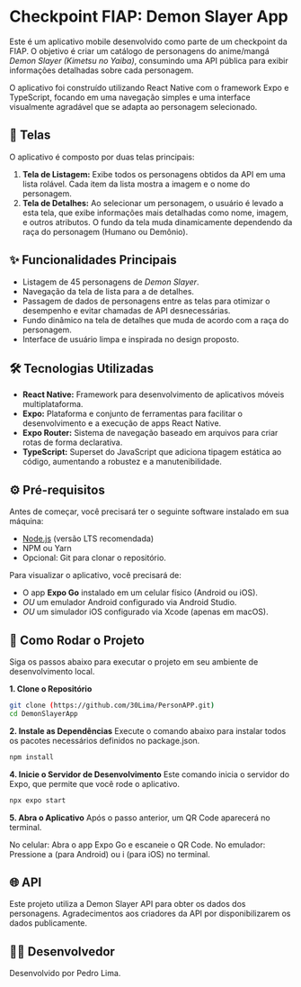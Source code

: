 # Checkpoint FIAP: Demon Slayer App

Este é um aplicativo mobile desenvolvido como parte de um checkpoint da FIAP. O objetivo é criar um catálogo de personagens do anime/mangá *Demon Slayer (Kimetsu no Yaiba)*, consumindo uma API pública para exibir informações detalhadas sobre cada personagem.

O aplicativo foi construído utilizando React Native com o framework Expo e TypeScript, focando em uma navegação simples e uma interface visualmente agradável que se adapta ao personagem selecionado.

## 📱 Telas

O aplicativo é composto por duas telas principais:

1.  **Tela de Listagem:** Exibe todos os personagens obtidos da API em uma lista rolável. Cada item da lista mostra a imagem e o nome do personagem.
2.  **Tela de Detalhes:** Ao selecionar um personagem, o usuário é levado a esta tela, que exibe informações mais detalhadas como nome, imagem, e outros atributos. O fundo da tela muda dinamicamente dependendo da raça do personagem (Humano ou Demônio).

## ✨ Funcionalidades Principais

-   Listagem de 45 personagens de *Demon Slayer*.
-   Navegação da tela de lista para a de detalhes.
-   Passagem de dados de personagens entre as telas para otimizar o desempenho e evitar chamadas de API desnecessárias.
-   Fundo dinâmico na tela de detalhes que muda de acordo com a raça do personagem.
-   Interface de usuário limpa e inspirada no design proposto.

## 🛠️ Tecnologias Utilizadas

-   **React Native:** Framework para desenvolvimento de aplicativos móveis multiplataforma.
-   **Expo:** Plataforma e conjunto de ferramentas para facilitar o desenvolvimento e a execução de apps React Native.
-   **Expo Router:** Sistema de navegação baseado em arquivos para criar rotas de forma declarativa.
-   **TypeScript:** Superset do JavaScript que adiciona tipagem estática ao código, aumentando a robustez e a manutenibilidade.

## ⚙️ Pré-requisitos

Antes de começar, você precisará ter o seguinte software instalado em sua máquina:

-   [Node.js](https://nodejs.org/en/) (versão LTS recomendada)
-   NPM ou Yarn
-   Opcional: Git para clonar o repositório.

Para visualizar o aplicativo, você precisará de:

-   O app **Expo Go** instalado em um celular físico (Android ou iOS).
-   *OU* um emulador Android configurado via Android Studio.
-   *OU* um simulador iOS configurado via Xcode (apenas em macOS).

## 🚀 Como Rodar o Projeto

Siga os passos abaixo para executar o projeto em seu ambiente de desenvolvimento local.

**1. Clone o Repositório**
```bash
git clone (https://github.com/30Lima/PersonAPP.git)
cd DemonSlayerApp
```

**2. Instale as Dependências**
Execute o comando abaixo para instalar todos os pacotes necessários definidos no package.json.
```bash
npm install
```

**4. Inicie o Servidor de Desenvolvimento**
Este comando inicia o servidor do Expo, que permite que você rode o aplicativo.
```bash
npx expo start
```

**5. Abra o Aplicativo**
Após o passo anterior, um QR Code aparecerá no terminal.

No celular: Abra o app Expo Go e escaneie o QR Code.
No emulador: Pressione a (para Android) ou i (para iOS) no terminal.

## 🌐 API
Este projeto utiliza a Demon Slayer API para obter os dados dos personagens. Agradecimentos aos criadores da API por disponibilizarem os dados publicamente.

## 👨‍💻 Desenvolvedor
Desenvolvido por Pedro Lima.
